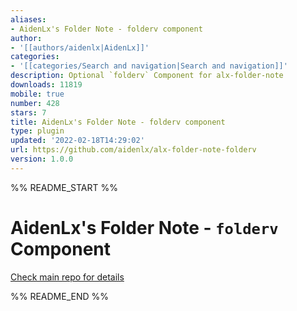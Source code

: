 ```yaml
---
aliases:
- AidenLx's Folder Note - folderv component
author:
- '[[authors/aidenlx|AidenLx]]'
categories:
- '[[categories/Search and navigation|Search and navigation]]'
description: Optional `folderv` Component for alx-folder-note
downloads: 11819
mobile: true
number: 428
stars: 7
title: AidenLx's Folder Note - folderv component
type: plugin
updated: '2022-02-18T14:29:02'
url: https://github.com/aidenlx/alx-folder-note-folderv
version: 1.0.0
---
```


%% README_START %%

# AidenLx's Folder Note - `folderv` Component

[Check main repo for details](https://github.com/aidenlx/alx-folder-note)


%% README_END %%